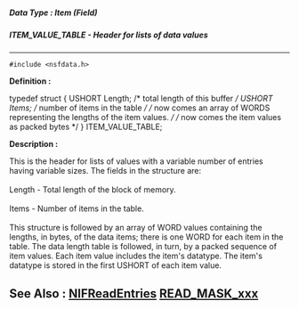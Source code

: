 ##### Data Type : Item (Field)
##### ITEM_VALUE_TABLE - Header for lists of data values
---
```
#include <nsfdata.h>
```

**Definition :**

typedef struct {
   USHORT Length; /* total length of this buffer */
   USHORT Items;  /* number of items in the table */
/* now comes an array of WORDS representing
   the lengths of the item values. */
/* now comes the item values as packed bytes */
} ITEM_VALUE_TABLE;

**Description :**

This is the header for lists of values with a variable number of entries having variable sizes.  The fields in the structure are:<br>
<br>
    Length - Total length of the block of memory.<br>
<br>
    Items - Number of items in the table.<br>
<br>
This structure is followed by an array of WORD values containing the lengths, in bytes, of the data items;  there is one WORD for each item in the table.  The data length table is followed, in turn, by a packed sequence of item values.  Each item value includes the item's datatype. The item's datatype is stored in the first USHORT of each item value.


**See Also :**
[NIFReadEntries](/domino-c-api-docs/reference/Func/NIFReadEntries)
[READ_MASK_xxx](/domino-c-api-docs/reference/Symb/READ_MASK_xxx)
---
